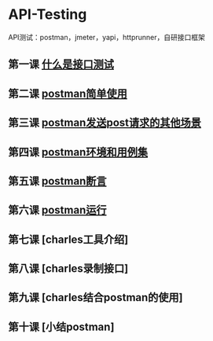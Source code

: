 # API-Testing
API测试：postman，jmeter，yapi，httprunner，自研接口框架
## 第一课 [什么是接口测试](basic/lesson1.md)
## 第二课 [postman简单使用](postman/lesson2)
## 第三课 [postman发送post请求的其他场景](postman/lesson3)
## 第四课 [postman环境和用例集](postman/lesson4)
## 第五课 [postman断言](postman/lesson5)
## 第六课 [postman运行](postman/lesson6)
## 第七课 [charles工具介绍]
## 第八课 [charles录制接口]
## 第九课 [charles结合postman的使用]
## 第十课 [小结postman]
